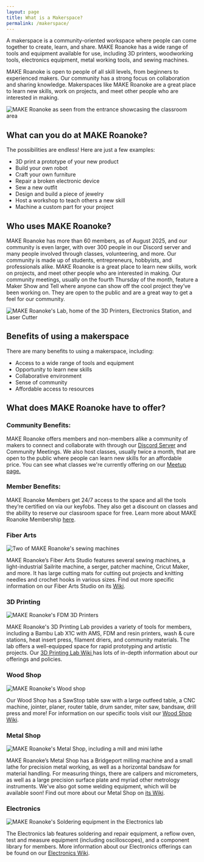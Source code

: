 ```yaml
---
layout: page
title: What is a Makerspace?
permalink: /makerspace/
---
```

A makerspace is a community-oriented workspace where people can come together to create, learn, and share. MAKE Roanoke has a wide range of tools and equipment available for use, including 3D printers, woodworking tools, electronics equipment, metal working tools, and sewing machines.

MAKE Roanoke is open to people of all skill levels, from beginners to experienced makers. Our community has a strong focus on collaboration and sharing knowledge. Makerspaces like MAKE Roanoke are a great place to learn new skills, work on projects, and meet other people who are interested in making.

![MAKE Roanoke as seen from the entrance showcasing the classroom area](/assets/images/2025-4-29-classroom.jpg)

## What can you do at MAKE Roanoke?

The possibilities are endless! Here are just a few examples:

* 3D print a prototype of your new product
* Build your own robot
* Craft your own furniture
* Repair a broken electronic device
* Sew a new outfit
* Design and build a piece of jewelry
* Host a workshop to teach others a new skill
* Machine a custom part for your project

## Who uses MAKE Roanoke?

MAKE Roanoke has more than 60 members, as of August 2025, and our community is even larger, with over 300 people in our Discord server and many people involved through classes, volunteering, and more. Our community is made up of students, entrepreneurs, hobbyists, and professionals alike. MAKE Roanoke is a great place to learn new skills, work on projects, and meet other people who are interested in making. Our community meetings, usually on the fourth Thursday of the month, feature a Maker Show and Tell where anyone can show off the cool project they’ve been working on. They are open to the public and are a great way to get a feel for our community.

![MAKE Roanoke's Lab, home of the 3D Printers, Electronics Station, and Laser Cutter](/assets/images/2025-4-29-lab.jpg)

## Benefits of using a makerspace

There are many benefits to using a makerspace, including:

* Access to a wide range of tools and equipment
* Opportunity to learn new skills
* Collaborative environment
* Sense of community
* Affordable access to resources

## What does MAKE Roanoke have to offer?

### Community Benefits:

MAKE Roanoke offers members and non-members alike a community of makers to connect and collaborate with through our [Discord Server](https://mkroa.org/discord) and Community Meetings. We also host classes, usually twice a month, that are open to the public where people can learn new skills for an affordable price. You can see what classes we're currently offering on our [Meetup page.](https://www.meetup.com/make-roanoke)

### Member Benefits:

MAKE Roanoke Members get 24/7 access to the space and all the tools they’re certified on via our keyfobs. They also get a discount on classes and the ability to reserve our classroom space for free. Learn more about MAKE Roanoke Membership [here](https://makeroanoke.org/membership/). 

### Fiber Arts

![Two of MAKE Roanoke's sewing machines](/assets/images/2025-4-29-fiber-arts.jpg)

MAKE Roanoke’s Fiber Arts Studio features several sewing machines, a light-industrial Sailrite machine, a serger, patcher machine, Cricut Maker, and more. It has large cutting mats for cutting out projects and knitting needles and crochet hooks in various sizes. Find out more specific information on our Fiber Arts Studio on its [Wiki](https://wiki.makeroanoke.org/doku.php?id=fiber_arts).

### 3D Printing

![MAKE Roanoke's FDM 3D Printers](/assets/images/2025-4-29-3d-printing.jpg)

MAKE Roanoke's 3D Printing Lab provides a variety of tools for members, including a Bambu Lab X1C with AMS, FDM and resin printers, wash & cure stations, heat insert press, filament driers, and community materials. The lab offers a well-equipped space for rapid prototyping and artistic projects. Our [3D Printing Lab Wiki ](https://wiki.makeroanoke.org/doku.php?id=3d_printing)has lots of in-depth information about our offerings and policies. 

### Wood Shop

![MAKE Roanoke's Wood shop](/assets/images/2025-4-29-woodshop.jpg)

Our Wood Shop has a SawStop table saw with a large outfeed table, a CNC machine, jointer, planer, router table, drum sander, miter saw, bandsaw, drill press and more! For information on our specific tools visit our [Wood Shop Wiki](https://wiki.makeroanoke.org/doku.php?id=wood_shop).

### Metal Shop

![MAKE Roanoke's Metal Shop, including a mill and mini lathe](/assets/images/2025-4-29-metal-shop.jpg)

MAKE Roanoke’s Metal Shop has a Bridgeport milling machine and a small lathe for precision metal working, as well as a horizontal bandsaw for material handling. For measuring things, there are calipers and micrometers, as well as a large precision surface plate and myriad other metrology instruments. We've also got some welding equipment, which will be available soon! Find out more about our Metal Shop on [its Wiki](https://wiki.makeroanoke.org/doku.php?id=metal_shop).

### Electronics

![MAKE Roanoke's Soldering equipment in the Electronics lab](/assets/images/2025-4-29-electronics.jpg)

The Electronics lab features soldering and repair equipment, a reflow oven, test and measure equipment (including oscilloscopes), and a component library for members. More information about our Electronics offerings can be found on our [Electronics Wiki](https://wiki.makeroanoke.org/doku.php?id=electronics_lab).
